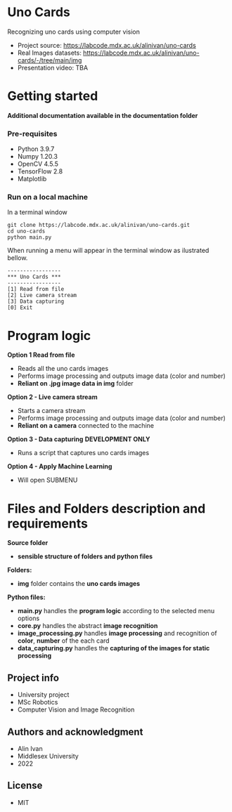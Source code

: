# Uno Cards

Recognizing uno cards using computer vision
- Project source: https://labcode.mdx.ac.uk/alinivan/uno-cards
- Real Images datasets: https://labcode.mdx.ac.uk/alinivan/uno-cards/-/tree/main/img
- Presentation video: TBA

# Getting started
**Additional documentation available in the documentation folder**

### Pre-requisites
 - Python 3.9.7
 - Numpy 1.20.3
 - OpenCV 4.5.5
 - TensorFlow 2.8
 - Matplotlib 


### Run on a local machine

In a terminal window
```
git clone https://labcode.mdx.ac.uk/alinivan/uno-cards.git
cd uno-cards
python main.py
```
When running a menu will appear in the terminal window as ilustrated bellow.
```
-----------------
*** Uno Cards ***
-----------------
[1] Read from file
[2] Live camera stream
[3] Data capturing
[0] Exit
```

# Program logic

**Option 1 Read from file**
 - Reads all the uno cards images
 - Performs image processing and outputs image data (color and number)
 - **Reliant on .jpg image data in img** folder


**Option 2 - Live camera stream**
 - Starts a camera stream
 - Performs image processing and outputs image data (color and number)
 - **Reliant on a camera** connected to the machine

**Option 3 - Data capturing** **DEVELOPMENT ONLY**
 - Runs a script that captures uno cards images

**Option 4 - Apply Machine Learning**
 - Will open SUBMENU


# Files and Folders description and requirements

**Source folder**
 - **sensible structure of folders and python files**

**Folders:**
- **img** folder contains the **uno cards images**

**Python files:**
- **main.py** handles the **program logic** according to the selected menu options
- **core.py** handles the abstract **image recognition**
- **image_processing.py** handles **image processing** and recognition of **color**, **number** of the each card
- **data_capturing.py** handles the **capturing of the images for static processing**

## Project info
- University project
- MSc Robotics
- Computer Vision and Image Recognition

## Authors and acknowledgment
- Alin Ivan
- Middlesex University
- 2022

## License
- MIT
